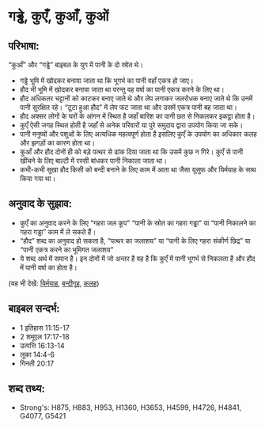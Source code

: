 # गड्ढे, कुएँ, कुआँ, कुओं #

## परिभाषा: ##

“कुआँ” और “गड्ढे” बाइबल के युग में पानी के दो स्रोत थे।

* गड्ढे भूमि में खोदकर बनाया जाता था कि भूगर्भ का पानी वहाँ एकत्र हो जाए।
* हौद भी भूमि में खोदकर बनाया जाता था परन्तु वह वर्षा का पानी एकत्र करने के लिए था।
* हौद अधिकतर चट्टानों को काटकर बनाए जाते थे और लेप लगाकर जलरोधक बनाए जाते थे कि उनमें पानी सुरक्षित रहे। “टूटा हुआ हौद” में लेप फट जाता था और उसमें एकत्र पानी बह जाता था।
* हौद अक्सर लोगों के घरों के आंगन में स्थित है जहाँ बारिश का पानी छत से निकलकर इकट्ठा होता है।
* कुएँ ऐसी जगह स्थित होती है जहाँ से अनेक परिवारों या पुरे समुदाय द्वारा उपयोग किया जा सके।
* पानी मनुष्यों और पशुओं के लिए अत्यधिक महत्वपूर्ण होता है इसलिए कुएँ के उपयोग का अधिकार कलह और झगड़ों का कारण होता था।
* कुआँ और हौद दोनों ही को बड़े पत्थर से ढांक दिया जाता था कि उसमें कुछ न गिरे। कुएँ से पानी खींचने के लिए बाल्टी में रस्सी बांधकर पानी निकाला जाता था।
* कभी-कभी सूखा हौद किसी को बन्दी बनाने के लिए काम में आता था जैसा यूसुफ और यिर्मयाह के साथ किया गया था।

## अनुवाद के सुझाव: ##

* कुएँ का अनुवाद करने के लिए “गहरा जल कूप” “पानी के स्रोत का गहरा गड्ढा” या “पानी निकालने का गहरा गड्ढा” काम में ले सकते हैं।
* “हौद” शब्द का अनुवाद हो सकता है, “पत्थर का जलाशय” या “पानी के लिए गहरा संकीर्ण छिद्र” या “पानी एकत्र करने का भूमिगत जलाशय”
* ये शब्द अर्थ में समान है। इन दोनों में जो अन्तर है वह है कि कुएँ में पानी भूगर्भ से निकलता है और हौद में पानी वर्षा का होता है।

(यह भी देखें: [यिर्मयाह](../jeremiah.md), [बन्दीगृह](../prison.md), [कलह](../strife.md))

## बाइबल सन्दर्भ: ##

* 1 इतिहास 11:15-17
* 2 शमूएल 17:17-18
* उत्पत्ति 16:13-14
* लूका 14:4-6
* गिनती 20:17

## शब्द तथ्य: ##

* Strong's: H875, H883, H953, H1360, H3653, H4599, H4726, H4841, G4077, G5421
